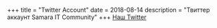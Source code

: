 +++
title = "Twitter Account"
date = 2018-08-14
description = "Твиттер аккаунт Samara IT Community"
+++
[Наш Twitter](https://twitter.com/TcommunityI)
<!-- more -->

